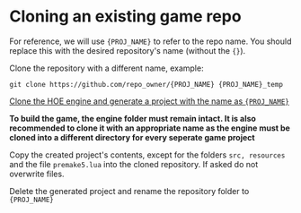 # Cloning an existing game repo

For reference, we will use ```{PROJ_NAME}``` to refer to the repo name. You should replace this with the desired repository's name (without the ```{}```).

Clone the repository with a different name, example:

```git clone https://github.com/repo_owner/{PROJ_NAME} {PROJ_NAME}_temp```

[Clone the HOE engine and generate a project with the name as ```{PROJ_NAME}```](https://github.com/HO-org/HOE#readme)

**To build the game, the engine folder must remain intact.
It is also recommended to clone it with an appropriate name as the engine must be cloned into a different directory for every seperate game project**

Copy the created project's contents, except for the folders ```src, resources``` and the file ```premake5.lua``` into the cloned repository.
If asked do not overwrite files.

Delete the generated project and rename the repository folder to ```{PROJ_NAME}```
